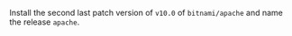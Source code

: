 Install the second last patch version of `v10.0` of `bitnami/apache` and name the release `apache`.

